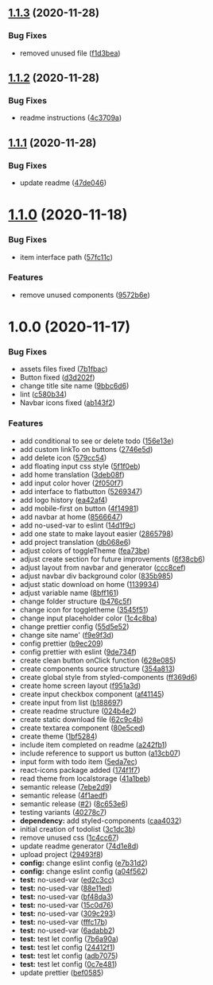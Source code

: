 ## [1.1.3](https://github.com/hstrada/readit-readme-generator/compare/v1.1.2...v1.1.3) (2020-11-28)


### Bug Fixes

* removed unused file ([f1d3bea](https://github.com/hstrada/readit-readme-generator/commit/f1d3beababb390f72549d52fc0c7c2fbb8c975d9))

## [1.1.2](https://github.com/hstrada/readit-readme-generator/compare/v1.1.1...v1.1.2) (2020-11-28)


### Bug Fixes

* readme instructions ([4c3709a](https://github.com/hstrada/readit-readme-generator/commit/4c3709ad9baa4fb4f2eb2bf4a227b66b0ba92ec5))

## [1.1.1](https://github.com/hstrada/readit-readme-generator/compare/v1.1.0...v1.1.1) (2020-11-28)


### Bug Fixes

* update readme ([47de046](https://github.com/hstrada/readit-readme-generator/commit/47de04672d4722c6d359a843e4e8cf3d0f9b71ee))

# [1.1.0](https://github.com/hstrada/readit-readme-generator/compare/v1.0.0...v1.1.0) (2020-11-18)


### Bug Fixes

* item interface path ([57fc11c](https://github.com/hstrada/readit-readme-generator/commit/57fc11c148595d01ad5a5ca502ea350c68b6dcf9))


### Features

* remove unused components ([9572b6e](https://github.com/hstrada/readit-readme-generator/commit/9572b6ef8d5d8427e410c75beec4f9af8147be60))

# 1.0.0 (2020-11-17)


### Bug Fixes

* assets files fixed ([7b1fbac](https://github.com/hstrada/readit-readme-generator/commit/7b1fbac27df3c090407ceb2ea7517bceb5172276))
* Button fixed ([d3d202f](https://github.com/hstrada/readit-readme-generator/commit/d3d202f8fc03cc10a992b34e036af2afe502ea4a))
* change title site name ([9bbc6d6](https://github.com/hstrada/readit-readme-generator/commit/9bbc6d61a88336f541b993eae8aabf8717ed226a))
* lint ([c580b34](https://github.com/hstrada/readit-readme-generator/commit/c580b3450a5b311d9a4b9f17c46fd506a2ddbf16))
* Navbar icons fixed ([ab143f2](https://github.com/hstrada/readit-readme-generator/commit/ab143f245e6a9859451a77804ed4a0af4c3eb954))


### Features

* add conditional to see or delete todo ([156e13e](https://github.com/hstrada/readit-readme-generator/commit/156e13ecd56d2af8176270559874b42b59c6c24d))
* add custom linkTo on buttons ([2746e5d](https://github.com/hstrada/readit-readme-generator/commit/2746e5d8aa8d72876208e8537563fbc7b6d45100))
* add delete icon ([579cc54](https://github.com/hstrada/readit-readme-generator/commit/579cc54031178ec3c1eee3cb7b17d0802543e12f))
* add floating input css style ([5f1f0eb](https://github.com/hstrada/readit-readme-generator/commit/5f1f0ebbd074925685812107e87ab445c934cde3))
* add home translation ([3deb08f](https://github.com/hstrada/readit-readme-generator/commit/3deb08f0fd92c9098e827616c1ca8ca6e553f015))
* add input color hover ([2f050f7](https://github.com/hstrada/readit-readme-generator/commit/2f050f7c4d654e037862a86bf96d5a1498a8301d))
* add interface to flatbutton ([5269347](https://github.com/hstrada/readit-readme-generator/commit/5269347b2a735941c0f7d1acf52d871bb8ff36ad))
* add logo history ([ea42af4](https://github.com/hstrada/readit-readme-generator/commit/ea42af44d81aae8014b6e10805c987f5e1a6afc0))
* add mobile-first on button ([4f14981](https://github.com/hstrada/readit-readme-generator/commit/4f14981a7f5f71c10250e25481a0ef284e375195))
* add navbar at home ([8566647](https://github.com/hstrada/readit-readme-generator/commit/856664747e0c656df2388c62add169c47549d7d7))
* add no-used-var to eslint ([14d1f9c](https://github.com/hstrada/readit-readme-generator/commit/14d1f9c0f470c2fd01608f75dde8b29b21b8a9c5))
* add one state to make layout easier ([2865798](https://github.com/hstrada/readit-readme-generator/commit/2865798099340410509104440f67ffcf7ab53fc4))
* add project translation ([db068e6](https://github.com/hstrada/readit-readme-generator/commit/db068e6110ecc387e9c12bb3fcbe672690777a14))
* adjust colors of toggleTheme ([fea73be](https://github.com/hstrada/readit-readme-generator/commit/fea73be68e52929e952d72a61f1be46604cdd8ba))
* adjust create section for future improvements ([6f38cb6](https://github.com/hstrada/readit-readme-generator/commit/6f38cb6eb4e8fe383469b12dd0dce4f17a664d29))
* adjust layout from navbar and generator ([ccc8cef](https://github.com/hstrada/readit-readme-generator/commit/ccc8ceff3b9ae89f45d8c04cad0287f404c0cef2))
* adjust navbar div background color ([835b985](https://github.com/hstrada/readit-readme-generator/commit/835b985de11ced3167db2f5d4ac69700ddcdabc8))
* adjust static download on home ([1139934](https://github.com/hstrada/readit-readme-generator/commit/1139934c4c0f2ba11672b7d01ef4776db49883fd))
* adjust variable name ([8bff161](https://github.com/hstrada/readit-readme-generator/commit/8bff1617042584b43fc1b7be9085b74987251ae8))
* change folder structure ([b476c5f](https://github.com/hstrada/readit-readme-generator/commit/b476c5f6fb26c568a1c9f3494c3359080dc6ab89))
* change icon for toggletheme ([3545f51](https://github.com/hstrada/readit-readme-generator/commit/3545f51382b0322aa9ea558fe727f39b86921822))
* change input placeholder color ([1c4c8ba](https://github.com/hstrada/readit-readme-generator/commit/1c4c8ba6875e1179054ad432b00b36c5898caf9e))
* change prettier config ([55d5e52](https://github.com/hstrada/readit-readme-generator/commit/55d5e52599524b747492c2c83b01b8df71e15b81))
* change site name' ([f9e9f3d](https://github.com/hstrada/readit-readme-generator/commit/f9e9f3dd45444fcf42dad43f073cccb2b4142eb3))
* config prettier ([b9ec209](https://github.com/hstrada/readit-readme-generator/commit/b9ec20930b397d4a3f3fa8c280ad0ebc08c747ec))
* config prettier with eslint ([9de734f](https://github.com/hstrada/readit-readme-generator/commit/9de734fb0187360993330b97f0249e078810507d))
* create clean button onClick function ([628e085](https://github.com/hstrada/readit-readme-generator/commit/628e0851335ab602aa26b10a6658b231c464bdc8))
* create components source structure ([354a813](https://github.com/hstrada/readit-readme-generator/commit/354a8130f05c306a663c4ebf777cf680598f5f5b))
* create global style from styled-components ([ff369d6](https://github.com/hstrada/readit-readme-generator/commit/ff369d66d63b4c9eef83acb124dee3368d9225f5))
* create home screen layout ([f951a3d](https://github.com/hstrada/readit-readme-generator/commit/f951a3d6ea72db447319ae4731d3140644311abb))
* create input checkbox component ([af41145](https://github.com/hstrada/readit-readme-generator/commit/af411459fa891a7198fb83fa76094cd0463fd858))
* create input from list ([b188697](https://github.com/hstrada/readit-readme-generator/commit/b188697c7c1780daf97e9af8d2eb55871da1fe96))
* create readme structure ([024b4e2](https://github.com/hstrada/readit-readme-generator/commit/024b4e25a08e97bf1f7524cbb935e1d24c2e20d7))
* create static download file ([62c9c4b](https://github.com/hstrada/readit-readme-generator/commit/62c9c4b4462d4651b1e00e7323254bc96006c009))
* create textarea component ([80e5ced](https://github.com/hstrada/readit-readme-generator/commit/80e5ced471d76d9952ea6fcd6225462b5d94b046))
* create theme ([1bf5284](https://github.com/hstrada/readit-readme-generator/commit/1bf52841942dda8df273417cdfde1ece69439087))
* include item completed on readme ([a242fb1](https://github.com/hstrada/readit-readme-generator/commit/a242fb129403600c3c689e166ae0d0a6b57bfd83))
* include reference to support us button ([a13cb07](https://github.com/hstrada/readit-readme-generator/commit/a13cb07d7cb0dc1b146c1c80c207f456f587d962))
* input form with todo item ([5eda7ec](https://github.com/hstrada/readit-readme-generator/commit/5eda7ecd79d113465af3edd675f54dce268870a6))
* react-icons package added ([174f1f7](https://github.com/hstrada/readit-readme-generator/commit/174f1f769d1ef9f384d0098b93a096c093490590))
* read theme from localstorage ([41a1beb](https://github.com/hstrada/readit-readme-generator/commit/41a1bebeb5c0f2db6b9a123669585139b1844bfd))
* semantic release ([7ebe2d9](https://github.com/hstrada/readit-readme-generator/commit/7ebe2d910ff572db8b863aa7fba451b44a22af6c))
* semantic release ([4f1aedf](https://github.com/hstrada/readit-readme-generator/commit/4f1aedf753224a8436f56e6bd9ede32758f0e487))
* semantic release ([#2](https://github.com/hstrada/readit-readme-generator/issues/2)) ([8c653e6](https://github.com/hstrada/readit-readme-generator/commit/8c653e67e374a264a0c72520a8da592dfb307646))
* testing variants ([40278c7](https://github.com/hstrada/readit-readme-generator/commit/40278c77c1a5ef1d2fe1f9f0389bc4705fcc5906))
* **dependency:** add styled-components ([caa4032](https://github.com/hstrada/readit-readme-generator/commit/caa40321946be95d4c7e328206369184c280f21a))
* initial creation of todolist ([3c1dc3b](https://github.com/hstrada/readit-readme-generator/commit/3c1dc3b7317a9197fc2c947251c591d80e5a3ce1))
* remove unused css ([1c4cc67](https://github.com/hstrada/readit-readme-generator/commit/1c4cc67bf6632c916cf99de3ef4efe66910ed502))
* update readme generator ([74d1e8d](https://github.com/hstrada/readit-readme-generator/commit/74d1e8dfcb41eaccd269c375d5fce9137c3794aa))
* upload project ([29493f8](https://github.com/hstrada/readit-readme-generator/commit/29493f8f1c65ffa265bb911c4113da69a13470ba))
* **config:** change eslint config ([e7b31d2](https://github.com/hstrada/readit-readme-generator/commit/e7b31d280aeb09812043e31d9c36787fb26461bc))
* **config:** change eslint config ([a04f562](https://github.com/hstrada/readit-readme-generator/commit/a04f562de06318f78f67c693941e5aa06b7f6f75))
* **test:** no-used-var ([ed2c3cc](https://github.com/hstrada/readit-readme-generator/commit/ed2c3cc8f47445cc89928cc4d7da91d8b6f05659))
* **test:** no-used-var ([88e11ed](https://github.com/hstrada/readit-readme-generator/commit/88e11ed46ec8e6a76297ad74317d772d5513126a))
* **test:** no-used-var ([bf48da3](https://github.com/hstrada/readit-readme-generator/commit/bf48da3a781bfa4bd7008e6aaed8d4590cb95a42))
* **test:** no-used-var ([15c0d76](https://github.com/hstrada/readit-readme-generator/commit/15c0d76696f7fe9ae0f331ccb88f0428d6127cc9))
* **test:** no-used-var ([309c293](https://github.com/hstrada/readit-readme-generator/commit/309c293818def1719f0756c5362703834a08899a))
* **test:** no-used-var ([fffc17b](https://github.com/hstrada/readit-readme-generator/commit/fffc17b4a858425a084aa81608bfc6192a73dd3a))
* **test:** no-used-var ([6adabb2](https://github.com/hstrada/readit-readme-generator/commit/6adabb216054c0f2ebf5f7f7e06618888cdade62))
* **test:** test let config ([7b6a90a](https://github.com/hstrada/readit-readme-generator/commit/7b6a90a00f64517da73f20307d0ae4e0e0e70685))
* **test:** test let config ([24412f1](https://github.com/hstrada/readit-readme-generator/commit/24412f1d79539e0849e645b37179b8ef4e8974de))
* **test:** test let config ([adb7075](https://github.com/hstrada/readit-readme-generator/commit/adb70753b50f6c16f48669074707b178a45c4a5b))
* **test:** test let config ([0c7e481](https://github.com/hstrada/readit-readme-generator/commit/0c7e481971350a23b08db42b499944b583f275e2))
* update prettier ([bef0585](https://github.com/hstrada/readit-readme-generator/commit/bef05853a22860ecfed815a894ec0b3e9b227372))
